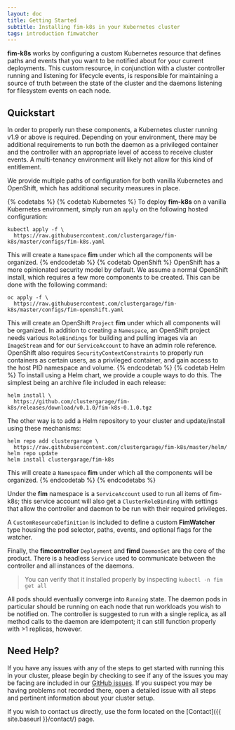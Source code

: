 ```yaml
---
layout: doc
title: Getting Started
subtitle: Installing fim-k8s in your Kubernetes cluster
tags: introduction fimwatcher
---
```


**fim-k8s** works by configuring a custom Kubernetes resource that defines
paths and events that you want to be notified about for your current
deployments. This custom resource, in conjunction with a cluster controller
running and listening for lifecycle events, is responsible for maintaining a
source of truth between the state of the cluster and the daemons listening for
filesystem events on each node.

## Quickstart

In order to properly run these components, a Kubernetes cluster running v1.9 or
above is required. Depending on your environment, there may be additional
requirements to run both the daemon as a privileged container and the
controller with an appropriate level of access to receive cluster events. A
multi-tenancy environment will likely not allow for this kind of entitlement.

We provide multiple paths of configuration for both vanilla Kubernetes and
OpenShift, which has additional security measures in place.

{% codetabs %}
{% codetab Kubernetes %}
To deploy **fim-k8s** on a vanilla Kubernetes environment, simply run an
`apply` on the following hosted configuration:

```shell
kubectl apply -f \
  https://raw.githubusercontent.com/clustergarage/fim-k8s/master/configs/fim-k8s.yaml
```

This will create a `Namespace` **fim** under which all the components will be
organized.
{% endcodetab %}
{% codetab OpenShift %}
OpenShift has a more opinionated security model by default. We assume a normal
OpenShift install, which requires a few more components to be created. This can
be done with the following command:

```shell
oc apply -f \
  https://raw.githubusercontent.com/clustergarage/fim-k8s/master/configs/fim-openshift.yaml
```

This will create an OpenShift `Project` **fim** under which all components will
be organized. In addition to creating a `Namespace`, an OpenShift project needs
various `RoleBindings` for building and pulling images via an `ImageStream` and
for our `ServiceAccount` to have an admin role reference. OpenShift also
requires `SecurityContextConstraints` to properly run containers as certain
users, as a privileged container, and gain access to the host PID namespace and
volume.
{% endcodetab %}
{% codetab Helm %}
To install using a Helm chart, we provide a couple ways to do this. The
simplest being an archive file included in each release:

```shell
helm install \
  https://github.com/clustergarage/fim-k8s/releases/download/v0.1.0/fim-k8s-0.1.0.tgz
```

The other way is to add a Helm repository to your cluster and update/install
using these mechanisms:

```shell
helm repo add clustergarage \
  https://raw.githubusercontent.com/clustergarage/fim-k8s/master/helm/
helm repo update
helm install clustergarage/fim-k8s
```

This will create a `Namespace` **fim** under which all the components will be
organized.
{% endcodetab %}
{% endcodetabs %}

Under the **fim** namespace is a `ServiceAccount` used to run all items of
fim-k8s; this service account will also get a `ClusterRoleBinding` with
settings that allow the controller and daemon to be run with their required
privileges.

A `CustomResourceDefinition` is included to define a custom **FimWatcher**
type housing the pod selector, paths, events, and optional flags for the
watcher.

Finally, the **fimcontroller** `Deployment` and **fimd** `DaemonSet` are the
core of the product. There is a headless `Service` used to communicate between
the controller and all instances of the daemons.

> You can verify that it installed properly by inspecting `kubectl -n fim get
all`

All pods should eventually converge into `Running` state. The daemon pods in
particular should be running on each node that run workloads you wish to be
notified on. The controller is suggested to run with a single replica, as all
method calls to the daemon are idempotent; it can still function properly with
\>1 replicas, however.

## Need Help?

If you have any issues with any of the steps to get started with running this
in your cluster, please begin by checking to see if any of the issues you may
be facing are included in our
[GitHub issues](https://github.com/clustergarage/fim-k8s/issues). If you
suspect you may be having problems not recorded there, open a detailed issue
with all steps and pertinent information about your cluster setup.

If you wish to contact us directly, use the form located on the
[Contact]({{ site.baseurl }}/contact/) page.

